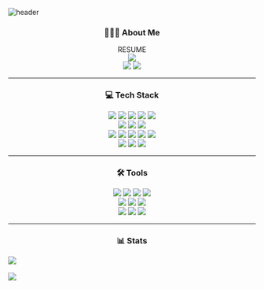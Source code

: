 ![header](https://capsule-render.vercel.app/api?type=venom&color=auto&height=300&section=header&text=Rolf.J&animation=fadeIn&fontColor=ffffff&stroke=000000&storkeWidth=30&fontSize=120)

<h3 align="center">🧑🏻‍💻 About Me</h3>
<div align="center">
 RESUME
 <br>
 <a href="https://potent-barnacle-025.notion.site/Kyeongho-Jang-366927020a4b4329bf9a37834a7d7b36?pvs=4" target="_blank"><img src="https://img.shields.io/badge/Kyeongho Jang-ffffff?style=flat-square&logo=Notion&logoColor=black"/></a>
 <br>
 <a href="https://velog.io/@d_highsoul/posts" target="_blank"><img src="https://img.shields.io/badge/Velog-20C997?style=flat-square&logo=Velog&logoColor=black"/></a>
 <a href="https://www.instagram.com/h_s.1227?igsh=emI0azljanh3ZzJo&utm_source=qr" target="_blank"><img src="https://img.shields.io/badge/Instagram-E4405F?style=flat-square&logo=Instagram&logoColor=black"/></a>
</div>

<hr>

<h3 align="center">💻 Tech Stack</h3>
<div align="center">
 <img src="https://img.shields.io/badge/iOS-000000?style=flat-square&logo=iOS&logoColor=white"/>
 <img src="https://img.shields.io/badge/Swift-FB5138?style=flat-square&logo=Swift&logoColor=white"/>
 <img src="https://img.shields.io/badge/SwiftUI-0075fe?style=flat-square&logo=Swift&logoColor=white"/>
 <img src="https://img.shields.io/badge/Xcode-147EFB?style=flat-square&logo=Xcode&logoColor=white"/>
 <img src="https://img.shields.io/badge/App Store Connect-ffffff?style=flat-square&logo=App Store&logoColor=2090f6"/>
 <br>
 <img src="https://img.shields.io/badge/Realm-39477F?style=flat-square&logo=Realm&logoColor=white"/>
 <img src="https://img.shields.io/badge/MongoDB-47A248?style=flat-square&logo=MongoDB&logoColor=white"/>
 <img src="https://img.shields.io/badge/Firebase-DD2C00?style=flat-square&logo=Firebase&logoColor=white"/>
 <br>
 <img src="https://img.shields.io/badge/C-A8B9CC?style=flat-square&logo=C&logoColor=white"/>
 <img src="https://img.shields.io/badge/C++-00599C?style=flat-square&logo=C++&logoColor=white"/>
 <img src="https://img.shields.io/badge/Python-3776AB?style=flat-square&logo=Python&logoColor=white"/>
 <img src="https://img.shields.io/badge/VSCode-ffffff?style=flat-square&logoColor=22a3f1"/>
 <img src="https://img.shields.io/badge/IntelliJ IDEA-000000?style=flat-square&logo=IntelliJ IDEA&logoColor=white"/>
 <br>
 <img src="https://img.shields.io/badge/Creality-000000?style=flat-square&logo=Creality&logoColor=white"/>
 <img src="https://img.shields.io/badge/Linux-FCC624?style=flat-square&logo=Linux&logoColor=white"/>
 <img src="https://img.shields.io/badge/Ubuntu-E95420?style=flat-square&logo=Ubuntu&logoColor=white"/>
</div>

<hr>

<h3 align="center">🛠️ Tools</h3>
<div align="center">
 <img src="https://img.shields.io/badge/GitHub-181717?style=flat-square&logo=Github&logoColor=white"/>
 <img src="https://img.shields.io/badge/Notion-000000?style=flat-square&logo=Notion&logoColor=white"/>
 <img src="https://img.shields.io/badge/Postman-FF6C37?style=flat-square&logo=Postman&logoColor=white"/>
 <img src="https://img.shields.io/badge/Sourcetree-0052CC?style=flat-square&logo=Sourcetree&logoColor=white"/>
 <br>
 <img src="https://img.shields.io/badge/Slack-4A154B?style=flat-square&logo=Slack&logoColor=white"/>
 <img src="https://img.shields.io/badge/Trello-0052CC?style=flat-square&logo=Trello&logoColor=white"/>
 <img src="https://img.shields.io/badge/Miro-050038?style=flat-square&logo=Miro&logoColor=white"/>
 <br>
 <img src="https://img.shields.io/badge/Discord-5862F2?style=flat-square&logo=Discord&logoColor=white"/>
 <img src="https://img.shields.io/badge/Zoom-085CFF?style=flat-square&logo=Zoom&logoColor=white"/>
 <img src="https://img.shields.io/badge/Google Meet-00897B?style=flat-square&logo=Google Meet&logoColor=white"/>
</div>

<hr>

<h3 align="center">📊 Stats</h3>

<div align="center"; style="display: flex; flex-direction: column;">
 <img class="img" src="https://github-readme-stats.vercel.app/api/top-langs/?username=DHIGHSOUL&theme=swift&layout=compact"/><br>
 <img class="img" src="https://github-readme-stats.vercel.app/api?username=DHIGHSOUL&show_icons=true&theme=swift"/>
</div>
